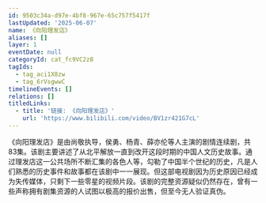 ```yaml
---
id: 9503c34a-d97e-4bf8-967e-65c757f5417f
lastUpdated: '2025-06-07'
name: 《向阳理发店》
aliases: []
layer: 1
eventDate: null
categoryId: cat_fc9VC2z8
tagIds:
  - tag_aci1X8zw
  - tag_6rVsgwwC
timelineEvents: []
relations: []
titledLinks:
  - title: '链接: 《向阳理发店》'
    url: 'https://www.bilibili.com/video/BV1zr421G7cL'
---
```

《向阳理发店》是由尚敬执导，侯勇、杨青、薛亦伦等人主演的剧情连续剧，共83集。该剧主要讲述了从北平解放一直到改开这段时期的中国人文历史故事。通过理发店这一公共场所不断汇集的各色人等，勾勒了中国半个世纪的历史，凡是人们熟悉的历史事件和故事都在该剧中一一展现。但这部电视剧因为历史原因已经成为失传媒体，只剩下一些零星的视频片段。该剧的完整资源疑似仍然存在，曾有一些声称拥有剧集资源的人试图以极高的报价出售，但至今无人验证真伪。
